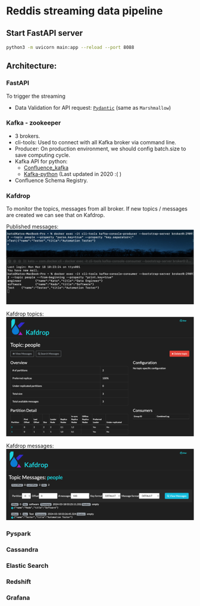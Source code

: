 # Reddis streaming data pipeline

## Start FastAPI server
```bash
python3 -m uvicorn main:app --reload --port 8088
```

## Architecture:
### FastAPI
To trigger the streaming
- Data Validation for API request: [`Pydantic`](https://fastapi.tiangolo.com/vi/python-types/#pydantic-models) (same as `Marshmallow`)

### Kafka - zookeeper
- 3 brokers.
- cli-tools: Used to connect with all Kafka broker via command line.
- Producer: On production environment, we should config batch.size to save computing cycle.
- Kafka API for python:
  - [Confluence_kafka](https://docs.confluent.io/kafka-clients/python/current/overview.html)
  - [Kafka-python](https://kafka-python.readthedocs.io/en/master/) (Last updated in 2020 :( )
- Confluence Schema Registry.

### Kafdrop
To monitor the topics, messages from all broker. If new topics / messages are created we can see that on Kafdrop.

Published messages:
![kafaka-messages.png](kafka%2Fmedia%2Fkafaka-messages.png)

Kafdrop topics:
![kafdrop-topics.png](kafka%2Fmedia%2Fkafdrop-topics.png)

Kafdrop messages:
![kafdrop-messages.png](kafka%2Fmedia%2Fkafdrop-messages.png)

### Pyspark


### Cassandra

### Elastic Search

### Redshift



### Grafana
